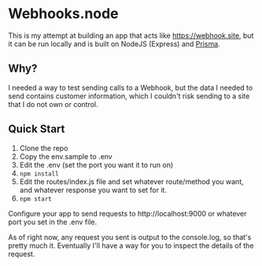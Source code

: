 # Webhooks.node

This is my attempt at building an app that acts like https://webhook.site, but it can be run locally and is built on NodeJS (Express)
and [Prisma](https://prisma.io).

## Why?

I needed a way to test sending calls to a Webhook, but the data I needed to send contains customer information, which I couldn't risk sending to a site that I do not own or control.

## Quick Start

1. Clone the repo
1. Copy the env.sample to .env
1. Edit the .env (set the port you want it to run on)
1. ```npm install```
1. Edit the routes/index.js file and set whatever route/method you want, and whatever response you want to set for it.
1. ```npm start```

Configure your app to send requests to http://localhost:9000 or whatever port you set in the .env file.

As of right now, any request you sent is output to the console.log, so that's pretty much it. Eventually I'll have a way for you to inspect the details of the request.
